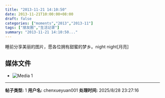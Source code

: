 ```yaml
---
title: "2013-11-21 14:10:50"
date: 2013-11-21T10:00:00+08:00
draft: false
categories: ["moments","2013","2013-11"]
tags: ["朋友圈","生活记录"]
summary: "2013-11-21 14:10:50..."
---
```


睡前分享美丽的图片，愿各位拥有甜蜜的梦乡。night night[月亮]

## 媒体文件

- ![Media 1](/Moments/photos/2013-11-21/201311211410500.jpg)

---

**帖子类型:** 1
**用户名:** chenxueyuan001
**处理时间:** 2025/8/28 23:27:16